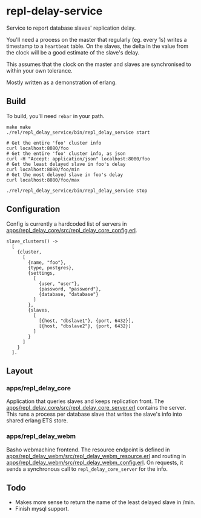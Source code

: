 # repl-delay-service


Service to report database slaves' replication delay. 

You'll need a process on the master that regularly (eg. every 1s)
writes a timestamp to a `heartbeat` table. On the slaves, the delta in
the value from the clock will be a good estimate of the slave's delay.

This assumes that the clock on the master and slaves are synchronised
to within your own tolerance.

Mostly written as a demonstration of erlang.

## Build

To build, you'll need `rebar` in your path.

```
make make
./rel/repl_delay_service/bin/repl_delay_service start

# Get the entire 'foo' cluster info
curl localhost:8080/foo
# Get the entire 'foo' cluster info, as json
curl -H "Accept: application/json" localhost:8080/foo
# Get the least delayed slave in foo's delay
curl localhost:8080/foo/min
# Get the most delayed slave in foo's delay
curl localhost:8080/foo/max

./rel/repl_delay_service/bin/repl_delay_service stop
```

## Configuration


Config is currently a hardcoded list of servers in
[apps/repl_delay_core/src/repl_delay_core_config.erl](apps/repl_delay_core/src/repl_delay_core_config.erl).

```
slave_clusters() ->
  [
    {cluster,
      [
        {name, "foo"},
        {type, postgres},
        {settings,
          [
            {user, "user"},
            {password, "password"},
            {database, "database"}
          ]
        },
        {slaves,
          [
            [{host, "dbslave1"}, {port, 6432}],
            [{host, "dbslave2"}, {port, 6432}]
          ]
        }
      ]
    }
  ].
```


## Layout


### apps/repl_delay_core

Application that queries slaves and keeps replication front. The
[apps/repl_delay_core/src/repl_delay_core_server.erl](apps/repl_delay_core/src/repl_delay_core_server.erl)
contains the server. This runs a process per database slave that
writes the slave's info into shared erlang ETS store.


### apps/repl_delay_webm

Basho webmachine frontend. The resource endpoint is defined in
[apps/repl_delay_webm/src/repl_delay_webm_resource.erl](apps/repl_delay_webm/src/repl_delay_webm_resource.erl)
and routing in
[apps/repl_delay_webm/src/repl_delay_webm_config.erl](apps/repl_delay_webm/src/repl_delay_webm_config.erl). On
requests, it sends a synchronous call to `repl_delay_core_server` for
the info.


## Todo

* Makes more sense to return the name of the least delayed slave in /min.
* Finish mysql support.
